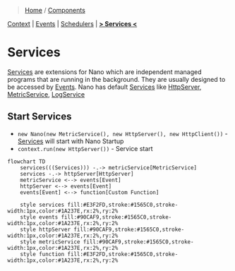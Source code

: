 > [Home](../../README.md) / [Components](../../README.md#-components)

 [Context](../context/README.md)
| [Events](../events/README.md)
| [Schedulers](../schedulers/README.md)
| [**> Services <**](README.md)

# Services

[Services](../services/README.md) are extensions for Nano which are independent managed programs that are running in the
background.
They are usually designed to be accessed by [Events](../events/README.md).
Nano has default [Services](../services/README.md)
like [HttpServer](httpserver/README.md), [MetricService](metricservice/README.md), [LogService](../services/logger/README.md)

## Start Services

* `new Nano(new MetricService(), new HttpServer(), new HttpClient())` - [Services](../services/README.md) will start with
  Nano Startup
* `context.run(new HttpServer())` - Service start

```mermaid
flowchart TD
    services(((Services))) -.-> metricService[MetricService]
    services -.-> httpServer[HttpServer]
    metricService <--> events[Event]
    httpServer <--> events[Event]
    events[Event] <--> function[Custom Function]
    
    style services fill:#E3F2FD,stroke:#1565C0,stroke-width:1px,color:#1A237E,rx:2%,ry:2%
    style events fill:#90CAF9,stroke:#1565C0,stroke-width:1px,color:#1A237E,rx:2%,ry:2%
    style httpServer fill:#90CAF9,stroke:#1565C0,stroke-width:1px,color:#1A237E,rx:2%,ry:2%
    style metricService fill:#90CAF9,stroke:#1565C0,stroke-width:1px,color:#1A237E,rx:2%,ry:2%
    style function fill:#E3F2FD,stroke:#1565C0,stroke-width:1px,color:#1A237E,rx:2%,ry:2%
```
